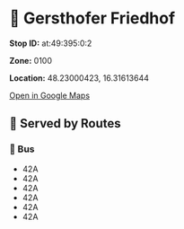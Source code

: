 # 🚉 Gersthofer Friedhof


**Stop ID:** at:49:395:0:2

**Zone:** 0100

**Location:** 48.23000423, 16.31613644

[Open in Google Maps](https://www.google.com/maps?q=48.23000423,16.31613644)

## 🚆 Served by Routes

### 🚌 Bus
- 42A
- 42A
- 42A
- 42A
- 42A
- 42A